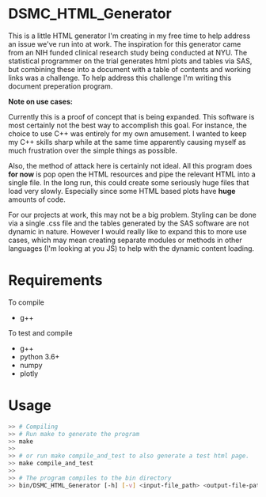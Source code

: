 # DSMC_HTML_Generator

This is a little HTML generator I'm creating in my free time to help address an issue we've run into
at work.  The inspiration for this generator came from an NIH funded clinical research study being
conducted at NYU.  The statistical programmer on the trial generates html plots and tables via SAS,
but combining these into a document with a table of contents and working links was a challenge.  To
help address this challenge I'm writing this document preperation program.

**Note on use cases:**

Currently this is a proof of concept that is being expanded.  This software is most certainly not
the best way to accomplish this goal.  For instance, the choice to use C++ was entirely for my own
amusement.  I wanted to keep my C++ skills sharp while at the same time apparently causing myself as
much frustration over the simple things as possible.

Also, the method of attack here is certainly not ideal.  All this program does **for now** is pop
open the HTML resources and pipe the relevant HTML into a single file.  In the long run, this could
create some seriously huge files that load very slowly.  Especially since some HTML based plots have
**huge** amounts of code.

For our projects at work, this may not be a big problem.  Styling can be done via a single .css file
and the tables generated by the SAS software are not dynamic in nature.  However I would really like
to expand this to more use cases, which may mean creating separate modules or methods in other
languages (I'm looking at you JS) to help with the dynamic content loading.

# Requirements

To compile

+ g++

To test and compile

+ g++
+ python 3.6+
+ numpy
+ plotly

# Usage

```bash
>> # Compiling
>> # Run make to generate the program
>> make
>>
>> # or run make compile_and_test to also generate a test html page.
>> make compile_and_test
>>
>> # The program compiles to the bin directory
>> bin/DSMC_HTML_Generator [-h] [-v] <input-file_path> <output-file-path>
```
